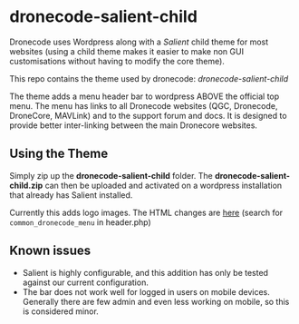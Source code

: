 # dronecode-salient-child

Dronecode uses Wordpress along with a *Salient* child theme for most websites
(using a child theme makes it easier to make non GUI customisations without 
having to modify the core theme).

This repo contains the theme used by dronecode: *dronecode-salient-child*

The theme adds a menu header bar to wordpress ABOVE the official top menu. 
The menu has links to all Dronecode websites (QGC, Dronecode, DroneCore, MAVLink) and to the support forum and docs. 
It is designed to provide better inter-linking between the main Dronecore websites.

## Using the Theme

Simply zip up the **dronecode-salient-child** folder. The **dronecode-salient-child.zip** can then be uploaded and activated on 
a wordpress installation that already has Salient installed. 

Currently this adds logo images. The HTML changes are [here](https://github.com/Dronecode/dronecode-wordpress-theme/blob/master/dronecode-salient-child/header.php#L146-L171) (search for `common_dronecode_menu` in header.php)

## Known issues

- Salient is highly configurable, and this addition has only be tested against our current configuration.
- The bar does not work well for logged in users on mobile devices. Generally there are few admin and even less working on mobile, so this is considered minor.
